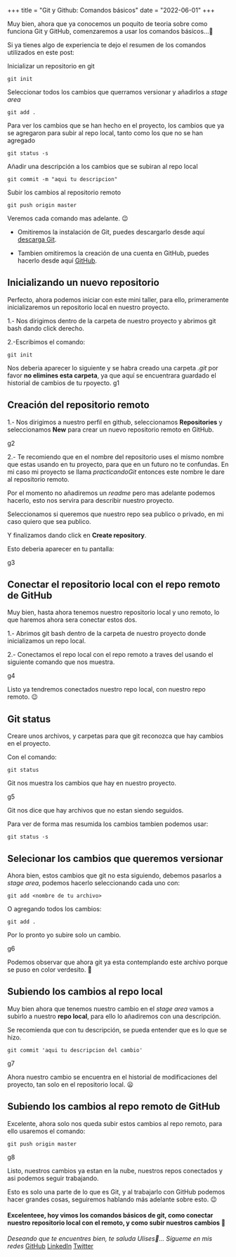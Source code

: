 +++
title = "Git y Github: Comandos básicos"
date = "2022-06-01"
+++

Muy bien, ahora que ya conocemos un poquito de teoria sobre como funciona Git y GitHub, comenzaremos a usar los comandos básicos...🐣

<!--more-->
Si ya tienes algo de experiencia te dejo el resumen de los comandos utilizados en este post:

Inicializar un repositorio en git

```git init```

Seleccionar todos los cambios que querramos versionar y añadirlos a *stage area*

```git add .```

Para ver los cambios que se han hecho en el proyecto, los cambios que ya se agregaron para subir al repo local, tanto como los que no se han agregado

```git status -s```

Añadir una descripción a los cambios que se subiran al repo local

```git commit -m "aqui tu descripcion"```

Subir los cambios al repositorio remoto 

```git push origin master```

Veremos cada comando mas adelante. 😉

- Omitiremos la instalación de Git, puedes descargarlo desde aquí [descarga Git](https://git-scm.com/downloads).

- Tambien omitiremos la creación de una cuenta en GitHub, puedes hacerlo desde aquí [GitHub](https://github.com/).
## Inicializando un nuevo repositorio 

Perfecto, ahora podemos iniciar con este mini taller, para ello, primeramente inicializaremos un repositorio local en nuestro proyecto.

1.- Nos dirigimos dentro de la carpeta de nuestro proyecto y abrimos git bash dando click derecho.

2.-Escribimos el comando:

```git init```

Nos deberia aparecer lo siguiente y se habra creado una carpeta *.git* por favor **no elimines esta carpeta**, ya que aquí se encuentrara guardado el historial de cambios de tu rpoyecto.
g1

## Creación del repositorio remoto

1.- Nos dirigimos a nuestro perfil en github, seleccionamos **Repositories** y seleccionamos **New** para crear un nuevo repositorio remoto en GitHub.

g2

2.- Te recomiendo que en el nombre del repositorio uses el mismo nombre que estas usando en tu proyecto, para que en un futuro no te confundas.
En mi caso mi proyecto se llama *practicandoGit* entonces este nombre le dare al repositorio remoto.

Por el momento no añadiremos un *readme* pero mas adelante podemos hacerlo, esto nos servira para describir nuestro proyecto.

Seleccionamos si queremos que nuestro repo sea publico o privado, en mi caso quiero que sea publico.

Y finalizamos dando click en **Create repository**.

Esto deberia aparecer en tu pantalla:

g3

## Conectar el repositorio local con el repo remoto de GitHub

Muy bien, hasta ahora tenemos nuestro repositorio local y uno remoto, lo que haremos ahora sera conectar estos dos.

1.- Abrimos git bash dentro de la carpeta de nuestro proyecto donde inicializamos un repo local.

2.- Conectamos el repo local con el repo remoto a traves del usando el siguiente comando que nos muestra.

g4

Listo ya tendremos conectados nuestro repo local, con nuestro repo remoto. 😉
## Git status

Creare unos archivos, y carpetas para que git reconozca que hay cambios en el proyecto.

Con el comando:

```git status``` 

Git nos muestra los cambios que hay en nuestro proyecto.

g5

Git nos dice que hay archivos que no estan siendo seguidos.

Para ver de forma mas resumida los cambios tambien podemos usar:

```git status -s```

## Selecionar los cambios que queremos versionar

Ahora bien, estos cambios que git no esta siguiendo, debemos pasarlos a *stage area*, podemos hacerlo seleccionando cada uno con:

```git add <nombre de tu archivo>```

O agregando todos los cambios:

```git add .```

Por lo pronto yo subire solo un cambio.

g6

Podemos observar que ahora git ya esta contemplando este archivo porque se puso en color verdesito. 🙂

## Subiendo los cambios al repo local

Muy bien ahora que tenemos nuestro cambio en el *stage area* vamos a subirlo a nuestro **repo local**, para ello lo añadiremos con una descripción.

Se recomienda que con tu descripción, se pueda entender que es lo que se hizo.

```git commit 'aqui tu descripcion del cambio'```

g7

Ahora nuestro cambio se encuentra en el historial de modificaciones del proyecto, tan solo en el repositorio local. 😦
## Subiendo los cambios al repo remoto de GitHub

Excelente, ahora solo nos queda subir estos cambios al repo remoto, para ello usaremos el comando:

```git push origin master```

g8

Listo, nuestros cambios ya estan en la nube, nuestros repos conectados y asi podemos seguir trabajando.

Esto es solo una parte de lo que es Git, y al trabajarlo con GitHub podemos hacer grandes cosas, seguiremos hablando más adelante sobre esto. 😉

#### Excelenteee, hoy vimos los comandos básicos de git, como conectar nuestro repositorio local con el remoto, y como subir nuestros cambios 🚀

*Deseando que te encuentres bien, te saluda Ulises🤵...*
*Sígueme en mis redes*
[GitHub](https://github.com/UlisesOrnelasR)
[LinkedIn](https://www.linkedin.com/in/ulises-ornelas/)
[Twitter](https://twitter.com/UlisesOrnelass)
